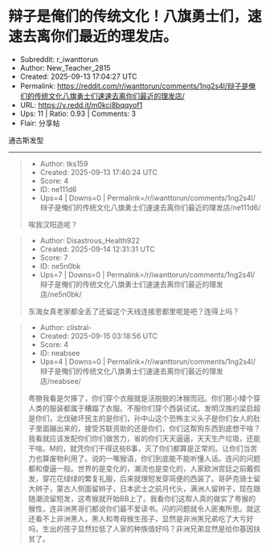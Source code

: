 # 辩子是俺们的传统文化！八旗勇士们，速速去离你们最近的理发店。

- Subreddit: r_iwanttorun
- Author: New_Teacher_2815
- Created: 2025-09-13 17:04:27 UTC
- Permalink: https://reddit.com/r/iwanttorun/comments/1ng2s4l/辩子是俺们的传统文化八旗勇士们速速去离你们最近的理发店/
- URL: https://v.redd.it/m0kci8bqqyof1
- Ups: 11 | Ratio: 0.93 | Comments: 3
- Flair: 分享帖


通古斯发型


---

> - Author: tks159
> - Created: 2025-09-13 17:40:24 UTC
> - Score: 4
> - ID: ne111d6
> - Ups=4 | Downs=0 | Permalink=/r/iwanttorun/comments/1ng2s4l/辩子是俺们的传统文化八旗勇士们速速去离你们最近的理发店/ne111d6/
>
> 唉我汉阳造呢？

> - Author: Disastrous_Health922
> - Created: 2025-09-14 12:31:31 UTC
> - Score: 7
> - ID: ne5n0bk
> - Ups=7 | Downs=0 | Permalink=/r/iwanttorun/comments/1ng2s4l/辩子是俺们的传统文化八旗勇士们速速去离你们最近的理发店/ne5n0bk/
>
> 东海女真老家都全丢了还留这个天线连接恩都里呢是吧？连得上吗？

> - Author: clistral-
> - Created: 2025-09-15 03:18:56 UTC
> - Score: 4
> - ID: neabsee
> - Ups=4 | Downs=0 | Permalink=/r/iwanttorun/comments/1ng2s4l/辩子是俺们的传统文化八旗勇士们速速去离你们最近的理发店/neabsee/
>
> 粤獠我看是欠揍了，你们穿个衣服就是活脱脱的沐猴而冠。你们那小矮个穿人类的服装都属于糟蹋了衣服。不服你们穿个西装试试。发明汉族的梁启超是你们，北伐破坏民主的是你们，孙中山这个恐怖主义头子是你们女人的肚子里面蹦出来的，接受苏联资助的还是你们，你们这帮狗东西到底想干啥？我看就应该发配你们你们做苦力，省的你们天天逼逼，天天生产垃圾，还能干啥。M的，就凭你们干得这些B事，灭了你们都算是正常的。让你们当苦力也算废物利用了。说的一嘴猴语，你们到底能不能听懂人话。连问的问题都和傻逼一般。世界的是变化的，潮流也是变化的，人家欧洲宫廷之前戴假发，穿花花绿绿的繁复礼服，后来就理短发穿简便的西装了。哥萨克骑士留大辫子，蒙古人侧面留辫子，日本武士之前月代头，满洲人留辫子，现在跟随潮流留短发，这粤猴就开始BB上了。我看你们这帮人真的做实了粤猴的猴性，连非洲黑哥们都说你们最不爱读书。问的问题就令人匪夷所思。就这还看不上非洲黑人，黑人和粤母猴生孩子，显然是非洲黑兄弟吃了大亏好吗，生出的孩子显然拉低了人家的种族值好吗？非洲兄弟显然是给你基因扶贫了。
